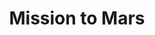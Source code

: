 ---
link: /designopt/projects/2015/desopt_2015_09.pdf
title: Mission to Mars
authors: T. Slawson, J. Lynch, A. Maranon, M. Catlett
year: 2015
categories: opt_studentproject
---